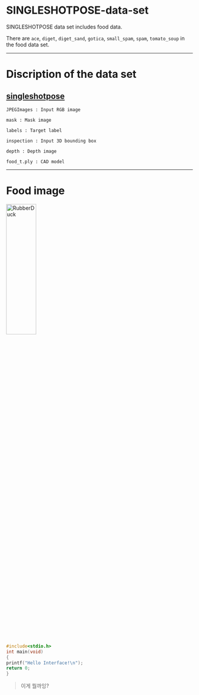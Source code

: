# SINGLESHOTPOSE-data-set
SINGLESHOTPOSE data set includes food data.

There are `ace`, `diget`, `diget_sand`, `gotica`, `small_spam`, `spam`, `tomato_soup` in the food data set.



* * *
# Discription of the data set


## [singleshotpose](https://drive.google.com/drive/folders/1KIaRF-iPUBoTEOu4agdcffVfHysYrNGc?usp=sharing)
```
JPEGImages : Input RGB image

mask : Mask image

labels : Target label

inspection : Input 3D bounding box

depth : Depth image

food_t.ply : CAD model
```


* * *
# Food image
<img src="https://user-images.githubusercontent.com/54105796/67358408-39cd4280-f59b-11e9-9ad6-520f90ce369b.jpg" width="40%" height="30%" title="px(픽셀) 크기 설정" alt="RubberDuck"></img>
```c
#include<stdio.h>
int main(void)
{
printf("Hello Interface!\n");
return 0;
}
```

> 이게 뭘까잉?
